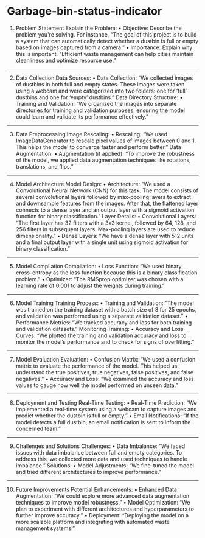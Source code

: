 # Garbage-bin-status-indicator
 
1. Problem Statement
Explain the Problem:
•	Objective: Describe the problem you're solving. For instance, “The goal of this project is to build a system that can automatically detect whether a dustbin is full or empty based on images captured from a camera.”
•	Importance: Explain why this is important. “Efficient waste management can help cities maintain cleanliness and optimize resource use.”
________________________________________
2. Data Collection
Data Sources:
•	Data Collection: “We collected images of dustbins in both full and empty states. These images were taken using a webcam and were categorized into two folders: one for ‘full’ dustbins and one for ‘empty’ dustbins.”
Data Directory Structure:
•	Training and Validation: “We organized the images into separate directories for training and validation purposes, ensuring the model could learn and validate its performance effectively.”
________________________________________
3. Data Preprocessing
Image Rescaling:
•	Rescaling: “We used ImageDataGenerator to rescale pixel values of images between 0 and 1. This helps the model to converge faster and perform better.”
Data Augmentation:
•	Augmentation (if applied): “To improve the robustness of the model, we applied data augmentation techniques like rotations, translations, and flips.”
________________________________________
4. Model Architecture
Model Design:
•	Architecture: “We used a Convolutional Neural Network (CNN) for this task. The model consists of several convolutional layers followed by max-pooling layers to extract and downsample features from the images. After that, the flattened layer connects to a dense layer and an output layer with a sigmoid activation function for binary classification.”
Layer Details:
•	Convolutional Layers: “The first layer has 32 filters with a 3x3 kernel, followed by 64, 128, and 256 filters in subsequent layers. Max-pooling layers are used to reduce dimensionality.”
•	Dense Layers: “We have a dense layer with 512 units and a final output layer with a single unit using sigmoid activation for binary classification.”
________________________________________
5. Model Compilation
Compilation:
•	Loss Function: “We used binary cross-entropy as the loss function because this is a binary classification problem.”
•	Optimizer: “The RMSprop optimizer was chosen with a learning rate of 0.001 to adjust the weights during training.”
________________________________________
6. Model Training
Training Process:
•	Training and Validation: “The model was trained on the training dataset with a batch size of 3 for 25 epochs, and validation was performed using a separate validation dataset.”
•	Performance Metrics: “We tracked accuracy and loss for both training and validation datasets.”
Monitoring Training:
•	Accuracy and Loss Curves: “We plotted the training and validation accuracy and loss to monitor the model’s performance and to check for signs of overfitting.”
________________________________________
7. Model Evaluation
Evaluation:
•	Confusion Matrix: “We used a confusion matrix to evaluate the performance of the model. This helped us understand the true positives, true negatives, false positives, and false negatives.”
•	Accuracy and Loss: “We examined the accuracy and loss values to gauge how well the model performed on unseen data.”
________________________________________
8. Deployment and Testing
Real-Time Testing:
•	Real-Time Prediction: “We implemented a real-time system using a webcam to capture images and predict whether the dustbin is full or empty.”
•	Email Notifications: “If the model detects a full dustbin, an email notification is sent to inform the concerned team.”
________________________________________
9. Challenges and Solutions
Challenges:
•	Data Imbalance: “We faced issues with data imbalance between full and empty categories. To address this, we collected more data and used techniques to handle imbalance.”
Solutions:
•	Model Adjustments: “We fine-tuned the model and tried different architectures to improve performance.”
________________________________________
10. Future Improvements
Potential Enhancements:
•	Enhanced Data Augmentation: “We could explore more advanced data augmentation techniques to improve model robustness.”
•	Model Optimization: “We plan to experiment with different architectures and hyperparameters to further improve accuracy.”
•	Deployment: “Deploying the model on a more scalable platform and integrating with automated waste management systems.”
